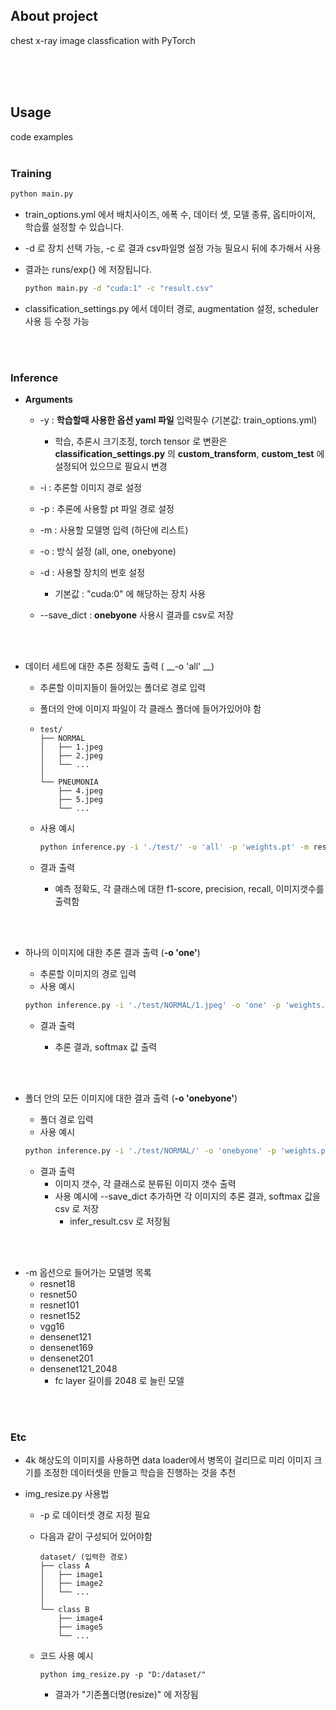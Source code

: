 ## About project

chest x-ray image classfication with PyTorch

<br><br><br>

## Usage

code examples
<br><br>

### Training

```sh
python main.py 
```

- train_options.yml 에서 배치사이즈, 에폭 수, 데이터 셋, 모델 종류, 옵티마이저, 학습률 설정할 수 있습니다.

- -d 로 장치 선택 가능, -c 로 결과 csv파일명 설정 가능 필요시 뒤에 추가해서 사용

- 결과는 runs/exp{} 에 저장됩니다.

  ```sh
  python main.py -d "cuda:1" -c "result.csv"
  ```

- classification_settings.py 에서 데이터 경로, augmentation 설정, scheduler 사용 등 수정 가능

<br><br>



### Inference

- __Arguments__

  * -y : __학습할때 사용한 옵션 yaml 파일__ 입력필수 (기본값: train_options.yml)

    * 학습, 추론시 크기조정, torch tensor 로 변환은 __classification_settings.py__ 의 __custom_transform__, __custom_test__ 에 설정되어 있으므로 필요시 변경

  * -i : 추론할 이미지 경로 설정

  * -p : 추론에 사용할 pt 파일 경로 설정

  * -m : 사용할 모델명 입력 (하단에 리스트)

  * -o : 방식 설정 (all, one, onebyone)

  * -d : 사용할 장치의 번호 설정

    * 기본값 :  "cuda:0" 에 해당하는 장치 사용

  * --save_dict : __onebyone__ 사용시 결과를 csv로 저장

<br><br>

- 데이터 세트에 대한 추론 정확도 출력 ( __-o 'all' __)

  - 추론할 이미지들이 들어있는 폴더로 경로 입력

  - 폴더의 안에 이미지 파일이 각 클래스 폴더에 들어가있어야 함

  - ```
    test/
    ├── NORMAL
    │   ├── 1.jpeg
    │   ├── 2.jpeg
    │   └── ...
    │    
    └── PNEUMONIA
        ├── 4.jpeg
        ├── 5.jpeg
        └── ...
    ```

  - 사용 예시

    ```sh
    python inference.py -i './test/' -o 'all' -p 'weights.pt' -m resnet18
    ```

  - 결과 출력

    - 예측 정확도, 각 클래스에 대한 f1-score, precision, recall, 이미지갯수를 출력함 

<br><br>

- 하나의 이미지에 대한 추론 결과 출력 (__-o 'one'__)

  - 추론할 이미지의 경로 입력
  - 사용 예시

  ```sh
  python inference.py -i './test/NORMAL/1.jpeg' -o 'one' -p 'weights.pt' -m resnet18
  ```

  - 결과 출력

    - 추론 결과, softmax 값 출력 

      

<br><br>

- 폴더 안의 모든 이미지에 대한 결과 출력 (__-o 'onebyone'__)

  - 폴더 경로 입력
  - 사용 예시

  ```sh
  python inference.py -i './test/NORMAL/' -o 'onebyone' -p 'weights.pt' -m resnet18
  ```

  - 결과 출력
    - 이미지 갯수, 각 클래스로 분류된 이미지 갯수 출력
    - 사용 예시에 --save_dict 추가하면 각 이미지의 추론 결과, softmax 값을 csv 로 저장
      - infer_result.csv 로 저장됨

<br><br>

- -m 옵션으로 들어가는 모델명 목록
  - resnet18
  - resnet50
  - resnet101
  - resnet152
  - vgg16
  - densenet121
  - densenet169
  - densenet201
  - densenet121_2048
    - fc layer 길이를 2048 로 늘린 모델



<br><br>

### Etc

- 4k 해상도의 이미지를 사용하면 data loader에서 병목이 걸리므로 미리 이미지 크기를 조정한 데이터셋을 만들고 학습을 진행하는 것을 추천

- img_resize.py 사용법

  - -p 로 데이터셋 경로 지정 필요

  - 다음과 같이 구성되어 있어야함

    ```
    dataset/ (입력한 경로)
    ├── class A
    │   ├── image1
    │   ├── image2
    │   └── ...
    │    
    └── class B
        ├── image4
        ├── image5
        └── ...
    ```

  - 코드 사용 예시

    ```
    python img_resize.py -p "D:/dataset/"
    ```

    - 결과가 "기존폴더명(resize)" 에 저장됨

